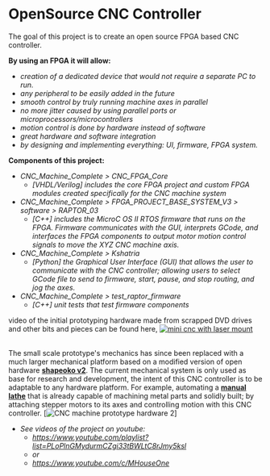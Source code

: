 # OpenSource CNC Controller
The goal of this project is to create an open source FPGA based CNC controller. 

**By using an FPGA it will allow:**
 * *creation of a dedicated device that would not require a separate PC to run.*
 * *any peripheral to be easily added in the future*
 * *smooth control by truly running machine axes in parallel*
  * *no more jitter caused by using parallel ports or microprocessors/microcontrollers*
  * *motion control is done by hardware instead of software*
 * *great hardware and software integration*
  * *by designing and implementing everything: UI, firmware, FPGA system.*

**Components of this project:**
  * *CNC_Machine_Complete > CNC_FPGA_Core*
    * *[VHDL/Verilog] includes the core FPGA project and custom FPGA modules created specifically for the CNC machine 
    system*
  * *CNC_Machine_Complete > FPGA_PROJECT_BASE_SYSTEM_V3 > software > RAPTOR_03*
    * *[C++] includes the MicroC OS II RTOS firmware that runs on the FPGA. Firmware communicates with the GUI, 
    interprets GCode, and interfaces the FPGA components to output motor motion control signals to move the 
    XYZ CNC machine axis.*
  * *CNC_Machine_Complete > Kshatria*
    * *[Python] the Graphical User Interface (GUI) that allows the user to communicate with the CNC controller; 
    allowing users to select GCode file to send to firmware, start, pause, and stop routing, and jog the axes.*
  * *CNC_Machine_Complete > test_raptor_firmware*
    * *[C++] unit tests that test firmware components*


video of the initial prototyping hardware made from scrapped DVD drives and other bits and pieces can be found here,
[![mini cnc with laser mount](https://raw.githubusercontent.com/mhouse1/mechsoftronic/GUI_and_FW_Test/Kshatria/R_and_D/prototyping_hardware.png)](https://www.youtube.com/watch?v=V51caXYTmaI)

<br>The small scale prototype's mechanics has since been replaced with a much larger mechanical platform based on a modified version of open hardware [**shapeoko v2**](https://github.com/shapeoko/Shapeoko_2).  The current mechanical system is only used as base for research and development, the intent of this CNC controller is to be adaptable to any hardware platform. For example, automating a [**manual lathe**](http://boltontool.com/combo-metal-lathe?search=BT500&gclid=Cj0KEQjwtaexBRCohZOAoOPL88oBEiQAr96eSE5P3HDibwYfC8uQpNoYUpIdWi2ZldI9dd1TcRwmJnsaAqJ98P8HAQ) that is already capable of machining metal parts and solidly built; by attaching stepper motors to its axes and controlling motion with this CNC controller.
[![CNC machine prototype hardware 2](https://raw.githubusercontent.com/mhouse1/mechsoftronic/GUI_and_FW_Test/Kshatria/R_and_D/prototyping_hardware_v2.png)]

* *See videos of the project on youtube:*
  * *https://www.youtube.com/playlist?list=PLoPlnGMydurmCZgi33tBWLtC8rJmy5ksl* 
  * *or* 
  * *https://www.youtube.com/c/MHouseOne*

